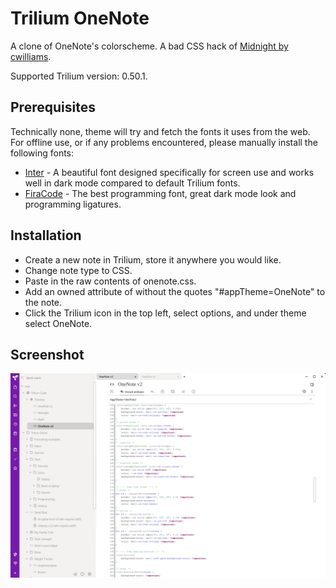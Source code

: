 # Trilium OneNote
A clone of OneNote's colorscheme. A bad CSS hack of [Midnight by cwilliams](https://github.com/cwilliams5/Midnight-Trilium-Dark-Mode).

Supported Trilium version: 0.50.1.

## Prerequisites
Technically none, theme will try and fetch the fonts it uses from the web. For offline use, or if any problems encountered, please manually install the following fonts:
* [Inter](https://github.com/rsms/inter) - A beautiful font designed specifically for screen use and works well in dark mode compared to default Trilium fonts.
* [FiraCode](https://github.com/tonsky/FiraCode) - The best programming font, great dark mode look and programming ligatures. 

## Installation
* Create a new note in Trilium, store it anywhere you would like.
* Change note type to CSS.
* Paste in the raw contents of onenote.css.
* Add an owned attribute of without the quotes "#appTheme=OneNote" to the note.
* Click the Trilium icon in the top left, select options, and under theme select OneNote.

## Screenshot
![OneNote Screenshot](onenote.png?raw=true "OneNote Screenshot")
